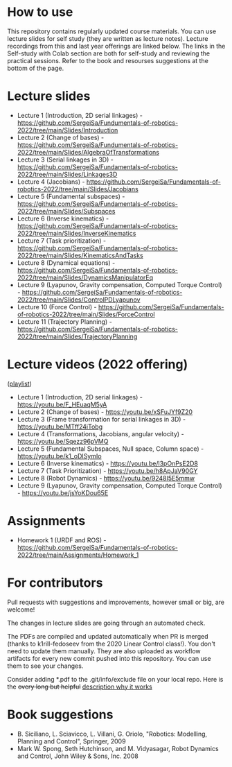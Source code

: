 # How to use

This repository contains regularly updated course materials. You can use lecture slides for self study (they are written as lecture notes). Lecture recordings from this and last year offerings are linked below. The links in the Self-study with Colab section are both for self-study and reviewing the practical sessions. Refer to the book and resourses suggestions at the bottom of the page.

# Lecture slides

* Lecture 1 (Introduction, 2D serial linkages) - https://github.com/SergeiSa/Fundumentals-of-robotics-2022/tree/main/Slides/Introduction
* Lecture 2 (Change of bases) - https://github.com/SergeiSa/Fundumentals-of-robotics-2022/tree/main/Slides/AlgebraOfTransformations
* Lecture 3 (Serial linkages in 3D) - https://github.com/SergeiSa/Fundamentals-of-robotics-2022/tree/main/Slides/Linkages3D
* Lecture 4 (Jacobians) - https://github.com/SergeiSa/Fundamentals-of-robotics-2022/tree/main/Slides/Jacobians
* Lecture 5 (Fundamental subspaces) - https://github.com/SergeiSa/Fundamentals-of-robotics-2022/tree/main/Slides/Subspaces
* Lecture 6 (Inverse kinematics) - https://github.com/SergeiSa/Fundamentals-of-robotics-2022/tree/main/Slides/InverseKinematics
* Lecture 7 (Task prioritization) - https://github.com/SergeiSa/Fundamentals-of-robotics-2022/tree/main/Slides/KinematicsAndTasks
* Lecture 8 (Dynamical equations) - https://github.com/SergeiSa/Fundamentals-of-robotics-2022/tree/main/Slides/DynamicsManipulatorEq
* Lecture 9 (Lyapunov, Gravity compensation, Computed Torque Control) - https://github.com/SergeiSa/Fundamentals-of-robotics-2022/tree/main/Slides/ControlPDLyapunov
* Lecture 10 (Force Control) - https://github.com/SergeiSa/Fundamentals-of-robotics-2022/tree/main/Slides/ForceControl
* Lecture 11 (Trajectory Planning) - https://github.com/SergeiSa/Fundamentals-of-robotics-2022/tree/main/Slides/TrajectoryPlanning

# Lecture videos (2022 offering)

([playlist](https://www.youtube.com/watch?v=F_HEuaqM5yA&list=PLlxR_sEKjSpS51VjnYjxYnLwdCxjzIKS6&ab_channel=SergeiS))

* Lecture 1 (Introduction, 2D serial linkages) - https://youtu.be/F_HEuaqM5yA
* Lecture 2 (Change of bases) - https://youtu.be/xSFuJYf9Z20
* Lecture 3 (Frame transformation for serial linkages in 3D) - https://youtu.be/MTff24iTobg
* Lecture 4 (Transformations, Jacobians, angular velocity) - https://youtu.be/Sqezz96pVMQ
* Lecture 5 (Fundamental Subspaces, Null space, Column space) - https://youtu.be/k1_oDISymIo
* Lecture 6 (Inverse kinematics) - https://youtu.be/l3pOnPsE2D8
* Lecture 7 (Task Prioritization) - https://youtu.be/h8ApJaV90GY
* Lecture 8 (Robot Dynamics) - https://youtu.be/9248I5E5mmw
* Lecture 9 (Lyapunov, Gravity compensation, Computed Torque Control) - https://youtu.be/jsYoKDou65E


# Assignments

* Homework 1 (URDF and ROS) - https://github.com/SergeiSa/Fundamentals-of-robotics-2022/tree/main/Assignments/Homework_1

# For contributors

Pull requests with suggestions and improvements, however small or big, are welcome!

The changes in lecture slides are going through an automated check.

The PDFs are compiled and updated automatically when PR is merged (thanks to k1rill-fedoseev from the 2020 Linear Control class!). You don't need to update them manually. They are also uploaded as workflow artifacts for every new commit pushed into this repository. You can use them to see your changes.
 
Consider adding \*.pdf to the .git/info/exclude file on your local repo. Here is the ~~overy long but helpful~~ [description why it works](https://medium.com/@dave_lunny/exclude-files-from-git-without-committing-changes-to-gitignore-986fa712e78d)

# Book suggestions

* B. Siciliano, L. Sciavicco, L. Villani, G. Oriolo, "Robotics: Modelling, Planning and Control", Springer, 2009
* Mark W. Spong, Seth Hutchinson, and M. Vidyasagar, Robot Dynamics and Control, John Wiley & Sons, Inc. 2008
